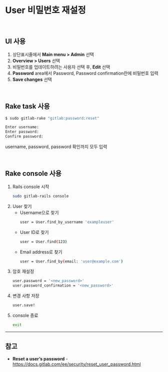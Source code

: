 # User 비밀번호 재설정

<br>

## UI 사용
1. 상단표시줄에서 **Main menu > Admin** 선택
2. **Overview > Users** 선택
3. 비밀번호를 업데이트하려는 사용자 선택 후, **Edit** 선택
4. **Password** area에서 Password, Password confirmation란에 비밀번호 입력
5. **Save changes** 선택

<br>

## Rake task 사용
```bash
$ sudo gitlab-rake "gitlab:password:reset"

Enter username:
Enter password:
Confirm password:
```

username, password, password 확인까지 모두 입력

<br>

## Rake console 사용
1. Rails console 시작
    ```bash
    sudo gitlab-rails console
    ```
2. User 찾기
    - Username으로 찾기
      ```bash
      user = User.find_by_username 'exampleuser'
      ```
    - User ID로 찾기
      ```bash
      user = User.find(123)
      ```
    - Email address로 찾기
      ```bash
      user = User.find_by(email: 'user@example.com')
      ```
3. 암호 재설정
    ```bash
    user.password = '<new_password>'
    user.password_confirmation = '<new_password>'
    ```
4. 변경 사항 저장
    ```bash
    user.save!
    ```
5. console 종료
    ```bash
    exit
    ```

<hr>

## 참고
- **Reset a user’s password** - https://docs.gitlab.com/ee/security/reset_user_password.html

